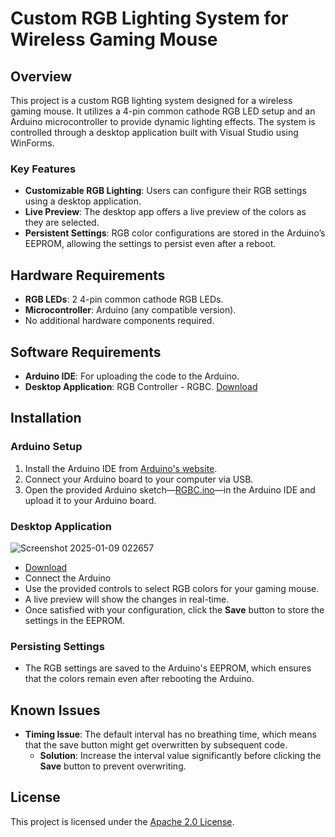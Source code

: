 # Custom RGB Lighting System for Wireless Gaming Mouse

## Overview

This project is a custom RGB lighting system designed for a wireless gaming mouse. It utilizes a 4-pin common cathode RGB LED setup and an Arduino microcontroller to provide dynamic lighting effects. The system is controlled through a desktop application built with Visual Studio using WinForms.

### Key Features
- **Customizable RGB Lighting**: Users can configure their RGB settings using a desktop application.
- **Live Preview**: The desktop app offers a live preview of the colors as they are selected.
- **Persistent Settings**: RGB color configurations are stored in the Arduino’s EEPROM, allowing the settings to persist even after a reboot.
  
## Hardware Requirements
- **RGB LEDs**: 2 4-pin common cathode RGB LEDs.
- **Microcontroller**: Arduino (any compatible version).
- No additional hardware components required.

## Software Requirements
- **Arduino IDE**: For uploading the code to the Arduino.
- **Desktop Application**: RGB Controller - RGBC. [Download](https://github.com/MUmarShahbaz/RGB-Mouse-Controller/releases/download/1.0/RGBC.Installer.exe)

## Installation

### Arduino Setup
1. Install the Arduino IDE from [Arduino's website](https://www.arduino.cc/en/software).
2. Connect your Arduino board to your computer via USB.
3. Open the provided Arduino sketch—[RGBC.ino](https://github.com/MUmarShahbaz/RGB-Mouse-Controller/blob/main/Arduino/RGBC.ino)—in the Arduino IDE and upload it to your Arduino board.

### Desktop Application
![Screenshot 2025-01-09 022657](https://github.com/user-attachments/assets/a4a5c31c-925a-4b46-8f5e-816d1c19e86a)
- [Download](https://github.com/MUmarShahbaz/RGB-Mouse-Controller/releases/download/1.0/RGBC.Installer.exe)
- Connect the Arduino
- Use the provided controls to select RGB colors for your gaming mouse.
- A live preview will show the changes in real-time.
- Once satisfied with your configuration, click the **Save** button to store the settings in the EEPROM.

### Persisting Settings
- The RGB settings are saved to the Arduino's EEPROM, which ensures that the colors remain even after rebooting the Arduino.

## Known Issues
- **Timing Issue**: The default interval has no breathing time, which means that the save button might get overwritten by subsequent code. 
  - **Solution**: Increase the interval value significantly before clicking the **Save** button to prevent overwriting.

## License
This project is licensed under the [Apache 2.0 License](LICENSE.md).

